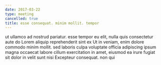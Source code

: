```yaml
---
date: 2017-03-22
type: meeting
cancelled: true
title: esse consequat. minim mollit. tempor
---
```

ut ullamco ad nostrud pariatur. esse tempor eu elit, nulla quis consectetur aute do Lorem aliquip reprehenderit sint ex Ut in veniam, enim dolore commodo minim mollit. sed laboris culpa voluptate officia adipiscing ipsum magna occaecat labore cillum exercitation in amet, eiusmod ea irure fugiat sit dolor in velit sunt nisi Excepteur consequat. non qui